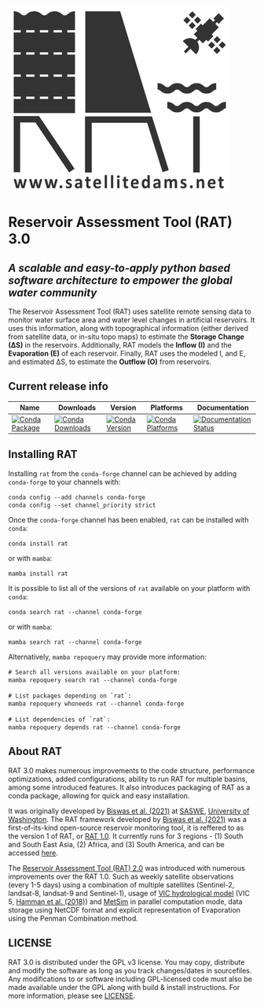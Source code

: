 ![Reservoir Assessment Tool](docs/logos/Rat_Logo_black_github.png)
# Reservoir Assessment Tool (RAT) 3.0

***A scalable and easy-to-apply python based software architecture to empower the global water community***
---

The Reservoir Assessment Tool (RAT) uses satellite remote sensing data to monitor water surface area and water level changes in artificial reservoirs. It uses this information, along with topographical information (either derived from satellite data, or in-situ topo maps) to estimate the **Storage Change (∆S)** in the reservoirs. Additionally, RAT models the **Inflow (I)** and the **Evaporation (E)** of each reservoir. Finally, RAT uses the modeled I, and E, and estimated ∆S, to estimate the **Outflow (O)** from reservoirs.

## Current release info

| Name | Downloads | Version | Platforms | Documentation | 
| --- | --- | --- | --- | --- |
| [![Conda Package](https://img.shields.io/badge/package-rat-51A1B0.svg)](https://anaconda.org/conda-forge/rat) | [![Conda Downloads](https://img.shields.io/conda/dn/conda-forge/rat.svg)](https://anaconda.org/conda-forge/rat) | [![Conda Version](https://img.shields.io/conda/vn/conda-forge/rat.svg)](https://anaconda.org/conda-forge/rat) | [![Conda Platforms](https://img.shields.io/conda/pn/conda-forge/rat.svg)](https://anaconda.org/conda-forge/rat) | [![Documentation Status](https://readthedocs.org/projects/rat-satellitedams/badge/?version=latest)](https://rat-satellitedams.readthedocs.io/en/latest/?badge=latest) |

## Installing RAT

Installing `rat` from the `conda-forge` channel can be achieved by adding `conda-forge` to your channels with:

```
conda config --add channels conda-forge
conda config --set channel_priority strict
```

Once the `conda-forge` channel has been enabled, `rat` can be installed with `conda`:

```
conda install rat
```

or with `mamba`:

```
mamba install rat
```

It is possible to list all of the versions of `rat` available on your platform with `conda`:

```
conda search rat --channel conda-forge
```

or with `mamba`:

```
mamba search rat --channel conda-forge
```

Alternatively, `mamba repoquery` may provide more information:

```
# Search all versions available on your platform:
mamba repoquery search rat --channel conda-forge

# List packages depending on `rat`:
mamba repoquery whoneeds rat --channel conda-forge

# List dependencies of `rat`:
mamba repoquery depends rat --channel conda-forge
```


## About RAT
RAT 3.0 makes numerous improvements to the code structure, performance optimizations, added configurations, ability to run RAT for multiple basins, among some introduced features. It also introduces packaging of RAT as a conda package, allowing for quick and easy installation.

It was originally developed by [Biswas et al. (2021)](https://doi.org/10.1016/j.envsoft.2021.105043) at [SASWE](https://saswe.net/), [University of Washington](https://www.washington.edu/). The RAT framework developed by [Biswas et al. (2021)](https://doi.org/10.1016/j.envsoft.2021.105043) was a first-of-its-kind open-source reservoir monitoring tool, it is reffered to as the version 1 of RAT, or [RAT 1.0](http://depts.washington.edu/saswe/rat_beta/). It currently runs for 3 regions - (1) South and South East Asia, (2) Africa, and (3) South America, and can be accessed [here](http://depts.washington.edu/saswe/rat_beta/).

The [Reservoir Assessment Tool (RAT) 2.0](https://depts.washington.edu/saswe/mekong/) was introduced with numerous improvements over the RAT 1.0. Such as weekly satellite observations (every 1-5 days) using a combination of multiple satellites (Sentinel-2, landsat-8, landsat-9 and Sentinel-1), usage of [VIC hydrological model](https://github.com/UW-Hydro/VIC) (VIC 5, [Hamman et al. (2018)](https://doi.org/10.5194/gmd-11-3481-2018)) and [MetSim](https://github.com/UW-Hydro/MetSim) in parallel computation mode, data storage using NetCDF format and explicit representation of Evaporation using the Penman Combination method.

## LICENSE
RAT 3.0 is distributed under the GPL v3 license. You may copy, distribute and modify the software as long as you track changes/dates in sourcefiles. Any modifications to or software including GPL-licensed code must also be made available under the GPL along with build & install instructions.
For more information, please see [LICENSE](./LICENSE).
